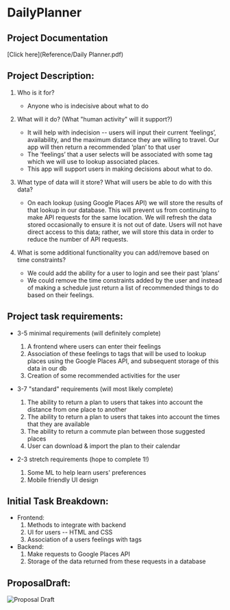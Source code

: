 # DailyPlanner

## Project Documentation 
[Click here](Reference/Daily Planner.pdf)


## Project Description:
1. Who is it for?
   - Anyone who is indecisive about what to do

2. What will it do? (What "human activity" will it support?)
   - It will help with indecision -- users will input their current ‘feelings’, availability, and the maximum distance they are willing to travel. Our app will then return a recommended ‘plan’ to that user
   - The ‘feelings’ that a user selects will be associated with some tag which we will use to lookup associated places.
   - This app will support users in making decisions about what to do.

3. What type of data will it store? What will users be able to do with this data?
   - On each lookup (using Google Places API) we will store the results of that lookup in our database. This will prevent us from continuing to make API requests for the same location. We will refresh the data stored occasionally to ensure it is not out of date.
Users will not have direct access to this data; rather, we will store this data in order to reduce the number of API requests.

4. What is some additional functionality you can add/remove based on time constraints?
   - We could add the ability for a user to login and see their past ‘plans’
   - We could remove the time constraints added by the user and instead of making a schedule just return a list of recommended things to do based on their feelings.

## Project task requirements:
- 3-5 minimal requirements (will definitely complete)
  1. A frontend where users can enter their feelings
  2. Association of these feelings to tags that will be used to lookup places using the Google Places API, and subsequent storage of this data in our db
  3. Creation of some recommended activities for the user

- 3-7 "standard" requirements (will most likely complete)
  1. The ability to return a plan to users that takes into account the distance from one place to another
  2. The ability to return a plan to users that takes into account the times that they are available
  3. The ability to return a commute plan between those suggested places
  4. User can download & import the plan to their calendar

- 2-3 stretch requirements (hope to complete 1!)
  1. Some ML to help learn users' preferences
  2. Mobile friendly UI design

## Initial Task Breakdown:
- Frontend:
    1. Methods to integrate with backend
    2. UI for users -- HTML and CSS
    3. Association of a users feelings with tags
- Backend:
    1. Make requests to Google Places API
    2. Storage of the data returned from these requests in a database


## ProposalDraft:

![Proposal Draft](Reference/ProposalDraft.jpg?raw=true "ProposalDraft")
